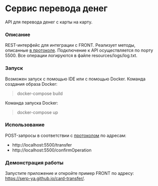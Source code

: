 # Сервис перевода денег
API для перевода денег с карты на карту.

### Описание
REST-интерфейс для интеграции с FRONT. Реализует методы, описанные [в протоколе](https://github.com/netology-code/jd-homeworks/blob/master/diploma/MoneyTransferServiceSpecification.yaml).
Подключение к API осуществляется по порту 5500.
Все операции логируются в файле resources/logs/log.txt.

### Запуск
Возможен запуск с помощью IDE или с помощью Docker.
Команда создания образа Docker:
>docker-compose build

Команда запуска Docker:
>docker-compose up

### Использование
POST-запросы в соответствии с [протоколом](https://github.com/netology-code/jd-homeworks/blob/master/diploma/MoneyTransferServiceSpecification.yaml) по адресам:
* http://localhost:5500/transfer
* http://localhost:5500/confirmOperation

### Демонстрация работы
Запустите приложение и откройте пример FRONT по адресу: https://serp-ya.github.io/card-transfer/.